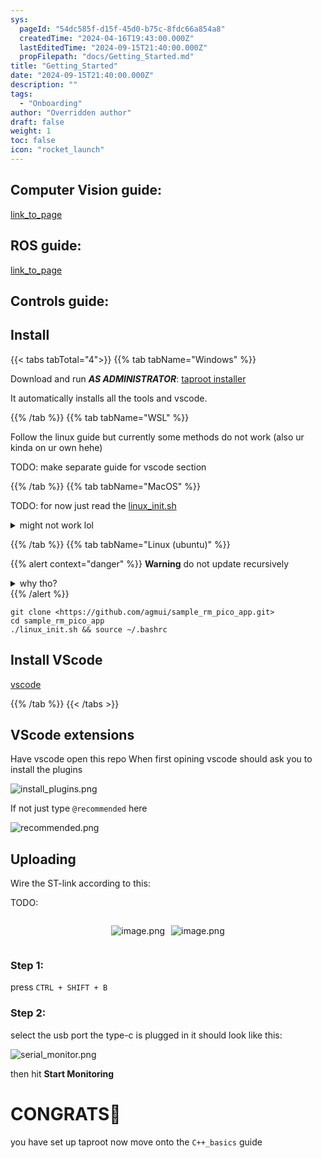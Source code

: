 ```yaml
---
sys:
  pageId: "54dc585f-d15f-45d0-b75c-8fdc66a854a8"
  createdTime: "2024-04-16T19:43:00.000Z"
  lastEditedTime: "2024-09-15T21:40:00.000Z"
  propFilepath: "docs/Getting_Started.md"
title: "Getting_Started"
date: "2024-09-15T21:40:00.000Z"
description: ""
tags:
  - "Onboarding"
author: "Overridden author"
draft: false
weight: 1
toc: false
icon: "rocket_launch"
---
```


## Computer Vision guide:

[link_to_page](86d45bc0-388b-4d26-8848-44f255f73d0e)

## ROS guide:

[link_to_page](3c76c1de-ec8f-46d6-8b0a-294005edc2d5)

## Controls guide:

## Install

{{< tabs tabTotal="4">}}
{{% tab tabName="Windows" %}}

Download and run _**AS ADMINISTRATOR**_: [taproot installer](https://github.com/Thornbots/TeachingFreshies/releases/tag/1.0)

It automatically installs all the tools and vscode.

{{% /tab %}}
{{% tab tabName="WSL" %}}

Follow the linux guide but currently some methods do not work (also ur kinda on ur own hehe)

TODO: make separate guide for vscode section

{{% /tab %}}
{{% tab tabName="MacOS" %}}

TODO: for now just read the [linux_init.sh](https://github.com/agmui/sample_rm_pico_app/blob/main/linux_init.sh)

<details>
<summary>might not work lol</summary>

`brew install libusb pkg-config`

Next install: [vscode](https://code.visualstudio.com/Download)

</details>

{{% /tab %}}
{{% tab tabName="Linux (ubuntu)" %}}

{{% alert context="danger" %}}
**Warning** do not update recursively
<details>
<summary>why tho?</summary>
There are some submodules that may go on for a while (like tinyusb) and I highly
recommend you don't need to get them.
If you want to see what submodules I update just look in `linux_init.sh`
</details>
{{% /alert %}}

```shell
git clone <https://github.com/agmui/sample_rm_pico_app.git>
cd sample_rm_pico_app
./linux_init.sh && source ~/.bashrc
```

## Install VScode

[vscode](https://code.visualstudio.com/Download)

{{% /tab %}}
{{< /tabs >}}

## VScode extensions

Have vscode open this repo
When first opining vscode should ask you to install the plugins

![install_plugins.png](https://prod-files-secure.s3.us-west-2.amazonaws.com/d518164a-d88e-44d1-a4ee-3adb3bd8bce0/89bd30f0-1825-4e77-867b-0a41ce370880/install_plugins.png?X-Amz-Algorithm=AWS4-HMAC-SHA256&X-Amz-Content-Sha256=UNSIGNED-PAYLOAD&X-Amz-Credential=ASIAZI2LB466R3VZTUYB%2F20250216%2Fus-west-2%2Fs3%2Faws4_request&X-Amz-Date=20250216T031525Z&X-Amz-Expires=3600&X-Amz-Security-Token=IQoJb3JpZ2luX2VjECsaCXVzLXdlc3QtMiJHMEUCIQD%2BwV5dFnOAcWN7Mmrxvma3MlZfa%2F4BVtrLH3yISf27IgIgD%2FtzXrBUNLr8v9%2B1CxWYD3TZqxfO6Rvfe9X%2Fd5FHB7Eq%2FwMIVBAAGgw2Mzc0MjMxODM4MDUiDGNi21zP7I%2B43rb9kircA%2F7Ubtlz2FHdJ6yEcAYcetODQBSGwfn223YQAPfowJUCeUH8VKzQ18vUKtmvfOZnKWPpagF1%2F%2B3YZXXCQ5C3jN7zE3lITI0MAujDfpJ4K%2Bpo%2FJwS0Wotc24xrlG979zDVZDGudHySYBe9P4iUiDAipZMNnY9PLLv3o46UCP0%2BlYLLxdTqdc4cMd3W7K0anXvRVBVsFdlSj3LpvR%2BuWEYvv1FDIX%2BvuuTRy2VMcJs%2F2%2Bi1Umko0FgytwlahvOp47Yt0x36xQxKVeQdzCpwRIHKE9zzJjocpi5aDODkWfm6fM5ZbW8gJxP4mS1U17tnwLphtra4QOSKhuwv00BhEH%2FQLOWrTHObQAJSQl7o03vkeoWhSw6R2D%2BBjBdUpDMvBkO8sYP4gjdUvj0zGSG5mij5I5ldBCWjBicumj46vLvQwGJewPxYTBnAqmws0MFfkJo9mSf%2BQNdaLppPCokGMSJB16BczR%2BaGPRjURky6hgxH8PmGrUTNyBC9Blpu6EX9Lf4hHr%2BI7dlKu4EFrSUAnMRfNdfAXOGwjy%2FH34GFnTkYy4GYoVr9Q8GNZuc%2FgJdBq%2B2UBlFAwwVWtEohlhJEYM%2BOQ%2FspCBbgxB0Ic2etwbAvDd09I2Wyu6mRxRZHiFMImqxb0GOqUBQgnto5oqB%2FwFIAMpPX53Ub9zE1ZyQXmmoY99mQdrlmmqg6KSTA7TgTkPx4kFrM1%2FZ8%2F%2BKykd41DqAraBCmNxG4V5Um99jYcW%2B5all%2FbPVoYFeNg1xZOwxT7WNU%2FHpOsDqmkB9LJvZWnZ3f%2BsCNxZf%2B8FB3Uuyui7VGGwJV0cUk7sqM81dg47yNk5p8twD%2BNS4X%2BMMd4eMFVUeQeEllH5Jeu1br%2FQ&X-Amz-Signature=e65cf9917b4fe85f4d769d7c1b4e6af7648c7c527c2cb145c5d2fbd31075537a&X-Amz-SignedHeaders=host&x-id=GetObject)

If not just type `@recommended` here  

![recommended.png](https://prod-files-secure.s3.us-west-2.amazonaws.com/d518164a-d88e-44d1-a4ee-3adb3bd8bce0/61e661e9-5d85-4dfc-be0d-8d2097a5e793/recommended.png?X-Amz-Algorithm=AWS4-HMAC-SHA256&X-Amz-Content-Sha256=UNSIGNED-PAYLOAD&X-Amz-Credential=ASIAZI2LB466R3VZTUYB%2F20250216%2Fus-west-2%2Fs3%2Faws4_request&X-Amz-Date=20250216T031525Z&X-Amz-Expires=3600&X-Amz-Security-Token=IQoJb3JpZ2luX2VjECsaCXVzLXdlc3QtMiJHMEUCIQD%2BwV5dFnOAcWN7Mmrxvma3MlZfa%2F4BVtrLH3yISf27IgIgD%2FtzXrBUNLr8v9%2B1CxWYD3TZqxfO6Rvfe9X%2Fd5FHB7Eq%2FwMIVBAAGgw2Mzc0MjMxODM4MDUiDGNi21zP7I%2B43rb9kircA%2F7Ubtlz2FHdJ6yEcAYcetODQBSGwfn223YQAPfowJUCeUH8VKzQ18vUKtmvfOZnKWPpagF1%2F%2B3YZXXCQ5C3jN7zE3lITI0MAujDfpJ4K%2Bpo%2FJwS0Wotc24xrlG979zDVZDGudHySYBe9P4iUiDAipZMNnY9PLLv3o46UCP0%2BlYLLxdTqdc4cMd3W7K0anXvRVBVsFdlSj3LpvR%2BuWEYvv1FDIX%2BvuuTRy2VMcJs%2F2%2Bi1Umko0FgytwlahvOp47Yt0x36xQxKVeQdzCpwRIHKE9zzJjocpi5aDODkWfm6fM5ZbW8gJxP4mS1U17tnwLphtra4QOSKhuwv00BhEH%2FQLOWrTHObQAJSQl7o03vkeoWhSw6R2D%2BBjBdUpDMvBkO8sYP4gjdUvj0zGSG5mij5I5ldBCWjBicumj46vLvQwGJewPxYTBnAqmws0MFfkJo9mSf%2BQNdaLppPCokGMSJB16BczR%2BaGPRjURky6hgxH8PmGrUTNyBC9Blpu6EX9Lf4hHr%2BI7dlKu4EFrSUAnMRfNdfAXOGwjy%2FH34GFnTkYy4GYoVr9Q8GNZuc%2FgJdBq%2B2UBlFAwwVWtEohlhJEYM%2BOQ%2FspCBbgxB0Ic2etwbAvDd09I2Wyu6mRxRZHiFMImqxb0GOqUBQgnto5oqB%2FwFIAMpPX53Ub9zE1ZyQXmmoY99mQdrlmmqg6KSTA7TgTkPx4kFrM1%2FZ8%2F%2BKykd41DqAraBCmNxG4V5Um99jYcW%2B5all%2FbPVoYFeNg1xZOwxT7WNU%2FHpOsDqmkB9LJvZWnZ3f%2BsCNxZf%2B8FB3Uuyui7VGGwJV0cUk7sqM81dg47yNk5p8twD%2BNS4X%2BMMd4eMFVUeQeEllH5Jeu1br%2FQ&X-Amz-Signature=20f96893e818a099e5a60e9f1abb340c7cb7af83cc8b64c858391ad6ed027648&X-Amz-SignedHeaders=host&x-id=GetObject)

## Uploading

Wire the ST-link according to this:

TODO:

<div style="display: flex;flex-direction: row; column-gap:10px; max-width: 630px;justify-content: center;">
<div>

![image.png](https://prod-files-secure.s3.us-west-2.amazonaws.com/d518164a-d88e-44d1-a4ee-3adb3bd8bce0/210ecb78-1116-4d7b-b9b7-2292f66fa2c2/image.png?X-Amz-Algorithm=AWS4-HMAC-SHA256&X-Amz-Content-Sha256=UNSIGNED-PAYLOAD&X-Amz-Credential=ASIAZI2LB46643DGXZJK%2F20250216%2Fus-west-2%2Fs3%2Faws4_request&X-Amz-Date=20250216T031529Z&X-Amz-Expires=3600&X-Amz-Security-Token=IQoJb3JpZ2luX2VjECsaCXVzLXdlc3QtMiJHMEUCIQCcgqcwFvzrSs20e9CVVGePv0wRYG2T6v3Sx1O4kIQ9GgIgJZ%2FZkb5895LjTQV6%2FEaVxGEhReVhcw1ywt5BPDt%2B1pgq%2FwMIVBAAGgw2Mzc0MjMxODM4MDUiDIYAc5FwhGino1PVuircA4gzOdZiJ%2BvVDl7tiuPR%2Bcw6A1w8ofICzFNSMEFrn6zbsnzOjPU4a0KiiV7ipej%2Frw6XVf%2BSywYarKB0BZTZlgWZfpr3%2BOfbUpVSfZBaxQYh%2FhEglW5SadRbnUXdqxDOpMXhyBasZR4dVJCIKml4YOrVIA4Ld%2FgXGhpOb2xldmIgmT22WnzSIBzWNiOQoTVOv1bTOKOQSJEOdXp%2FnV0QltGUUUJftVUY99IZcbT%2BI4qBCmapfH2XAqY6I1imsGxOp5O7MErHSxczW5Yif%2BcwN%2B4vTA8GQn7YOyq2X3pro85Ia%2BsSUDwTeWmY1oHgJlQeHPEm%2FHpdfmvDyc9yp8ObIJefjjPBChaDFM1eBdlmahMAVqfO3GZW6M0Jpe%2BY3YZhYgiG%2FL9W9HQe%2B1fpB%2F2ync3ZNeazppNB1lneknS6f09hIVpGQ238AzFh0QDUokWSFLvNWCG5P4gFvpIpezfVp4n6ejUDSxFzndhb%2FKUFHeDmwTvVra3P3lr5%2BhXHLrHpstuG%2Fhc%2BMtKc%2Fv%2BaJWZtlC8UIpov7xFxfd%2B3Pg4nkoF9yEgSFrgV8VZM8YlgRsrnoBrcX81CYnDAapAipHar2TWDjDT6%2BwtkDjYoQ6DZo32uph%2FVa8RwDFY7mEnNMKSqxb0GOqUBmZ1QvUkP2DwodYgFGV%2FHkEGkW9cOB%2FvpCZgLwUTERcppY9s45ZvRKPs46jk%2B81GrV2ncO3bfee%2FxOg24ZCqIH2Hg4OWuVeiZSAn1qWdsr83R2%2FKaDNgsDh%2F1Lbfvb0MB4gRXKuWRr0fePjTCaeXGJo2g0UKsqm03X%2F2YOoDhN5yJd5e8%2FgZGEMijlFrwOQaLLQrH6XTaezl1Cqf8Ak0ldtVQIpcO&X-Amz-Signature=89788a8b17e336940313090043e9b66ace1f970db3ad4ad8628bfd5d5477d54b&X-Amz-SignedHeaders=host&x-id=GetObject)

</div>
<div>

![image.png](https://prod-files-secure.s3.us-west-2.amazonaws.com/d518164a-d88e-44d1-a4ee-3adb3bd8bce0/33a0fd0f-8ca6-4a86-8e09-26e95ded1fff/image.png?X-Amz-Algorithm=AWS4-HMAC-SHA256&X-Amz-Content-Sha256=UNSIGNED-PAYLOAD&X-Amz-Credential=ASIAZI2LB466YS5X4NN5%2F20250216%2Fus-west-2%2Fs3%2Faws4_request&X-Amz-Date=20250216T031529Z&X-Amz-Expires=3600&X-Amz-Security-Token=IQoJb3JpZ2luX2VjECsaCXVzLXdlc3QtMiJIMEYCIQDuvzHV7wciXDDFUqAjTDJbmOPGqQi%2BDczcYIGGmHdzfwIhAIEkzRDUSKlTC%2FH%2Bsv%2FyEGrvUVwbwJymD%2BxKnJOXovKzKv8DCFQQABoMNjM3NDIzMTgzODA1IgxFds5%2B1F5lcQ2X5j4q3AOkPNU29B3iX%2BqlXjBfS2ry9JWwpJGXexS0aBeCGrJ2Isn7rpbvl33n8B95L6kIZb93S4OCSt5k9mQ9phf9BXIK%2B%2FMc0DD%2BjJY43SSEZZX4QNbtzHTmVHI%2FBTpB%2FNMJTDXAY0sOHi%2FpRU6%2Fv8bbV2jDL83wBluQYx%2BkGLCUQdxuahthgfLp7WZxmgtmkJhU%2Fc59ZdqDuUSPXebp%2BnQGTXqOL5%2Fvib6NVp525P9jGOtR0DJF4Ki29p95qgyNaCdiizWuYejNhIvvlP01HPj2SEXdDa59xMYwpkE2sSUih16ZXPJIxg1ijkqNnSoL6qjQ8adn2Sn0ZH52sa0QgGu%2BxQDqn5AWfGUuTayL%2BFH19UxmXCmLvWnVLUM36NUCKeli4wJ2iy37HV9SqKOUzhYZoCyH3QQG2cpWxS1nNTXQXdbHvU7qtgJwsE6u357tE81WkUqzU3ewMlc7SChjOSuMGmyPqEVMygrPXzmHialz02mAGbOUxhhnPX5cbqYSilsKX1GIDUSjUQOlswFpfu4fvUoYnOReJ6n0tZmRVxH%2F5P8gQMjx%2BSPXjfgPhFVG%2BrobmQ5rjbDjQSJ9qvoUBH76IBe1kS8eYkQj91PJvkmRMIUyPT3GmmfY7SbhUPgNRzDgqcW9BjqkAYaJsKk02IX0TQs68oIQqKIADYKcE7GbwIAMUPJqS6APZxmUfAMrFNw%2BsS6vEKtTbCmU0JUrPo0w5y5SERl8CFREiT3%2BH6P5daYEQmcJwphxYeMQ0K11GiyK1XIRR8vnBCe3glo4hNZBxHc8LDirUqhj8DTsrr2rftdOFQZfPSZ64bZ5F4Pc%2FsTrmnzEjDZBI8j6FsoYFYTsCU%2F6hH615j4eFYOY&X-Amz-Signature=9762b7773d0dd95412186964e078e35487f0b6234edee820c42f9c285359339e&X-Amz-SignedHeaders=host&x-id=GetObject)

</div>
</div>

### Step 1:

press `CTRL + SHIFT + B`

### Step 2:

select the usb port the type-c is plugged in it should look like this:

![serial_monitor.png](https://prod-files-secure.s3.us-west-2.amazonaws.com/d518164a-d88e-44d1-a4ee-3adb3bd8bce0/f03f4774-05d4-4393-b6a0-d5efb6d315ab/serial_monitor.png?X-Amz-Algorithm=AWS4-HMAC-SHA256&X-Amz-Content-Sha256=UNSIGNED-PAYLOAD&X-Amz-Credential=ASIAZI2LB466R3VZTUYB%2F20250216%2Fus-west-2%2Fs3%2Faws4_request&X-Amz-Date=20250216T031525Z&X-Amz-Expires=3600&X-Amz-Security-Token=IQoJb3JpZ2luX2VjECsaCXVzLXdlc3QtMiJHMEUCIQD%2BwV5dFnOAcWN7Mmrxvma3MlZfa%2F4BVtrLH3yISf27IgIgD%2FtzXrBUNLr8v9%2B1CxWYD3TZqxfO6Rvfe9X%2Fd5FHB7Eq%2FwMIVBAAGgw2Mzc0MjMxODM4MDUiDGNi21zP7I%2B43rb9kircA%2F7Ubtlz2FHdJ6yEcAYcetODQBSGwfn223YQAPfowJUCeUH8VKzQ18vUKtmvfOZnKWPpagF1%2F%2B3YZXXCQ5C3jN7zE3lITI0MAujDfpJ4K%2Bpo%2FJwS0Wotc24xrlG979zDVZDGudHySYBe9P4iUiDAipZMNnY9PLLv3o46UCP0%2BlYLLxdTqdc4cMd3W7K0anXvRVBVsFdlSj3LpvR%2BuWEYvv1FDIX%2BvuuTRy2VMcJs%2F2%2Bi1Umko0FgytwlahvOp47Yt0x36xQxKVeQdzCpwRIHKE9zzJjocpi5aDODkWfm6fM5ZbW8gJxP4mS1U17tnwLphtra4QOSKhuwv00BhEH%2FQLOWrTHObQAJSQl7o03vkeoWhSw6R2D%2BBjBdUpDMvBkO8sYP4gjdUvj0zGSG5mij5I5ldBCWjBicumj46vLvQwGJewPxYTBnAqmws0MFfkJo9mSf%2BQNdaLppPCokGMSJB16BczR%2BaGPRjURky6hgxH8PmGrUTNyBC9Blpu6EX9Lf4hHr%2BI7dlKu4EFrSUAnMRfNdfAXOGwjy%2FH34GFnTkYy4GYoVr9Q8GNZuc%2FgJdBq%2B2UBlFAwwVWtEohlhJEYM%2BOQ%2FspCBbgxB0Ic2etwbAvDd09I2Wyu6mRxRZHiFMImqxb0GOqUBQgnto5oqB%2FwFIAMpPX53Ub9zE1ZyQXmmoY99mQdrlmmqg6KSTA7TgTkPx4kFrM1%2FZ8%2F%2BKykd41DqAraBCmNxG4V5Um99jYcW%2B5all%2FbPVoYFeNg1xZOwxT7WNU%2FHpOsDqmkB9LJvZWnZ3f%2BsCNxZf%2B8FB3Uuyui7VGGwJV0cUk7sqM81dg47yNk5p8twD%2BNS4X%2BMMd4eMFVUeQeEllH5Jeu1br%2FQ&X-Amz-Signature=0ce558e48a9558297a0e1420d184ff8150bc87b01f51cfc85a3ca4a5fbf53b1c&X-Amz-SignedHeaders=host&x-id=GetObject)

then hit **Start Monitoring**

# CONGRATS🎉

you have set up taproot now move onto the `C++_basics` guide
